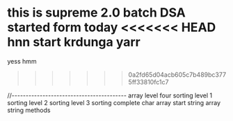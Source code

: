 this is supreme 2.0 batch DSA started form today
<<<<<<< HEAD
hnn start krdunga yarr
=======
yess
hmm
>>>>>>> 0a2fd65d04acb605c7b489bc3775ff33810fc1c7



//-----------------------------------------
 array level four 
 sorting level 1
 sorting level 2
 sorting level 3
 sorting complete
 char array start
 string array 
 string methods

 

